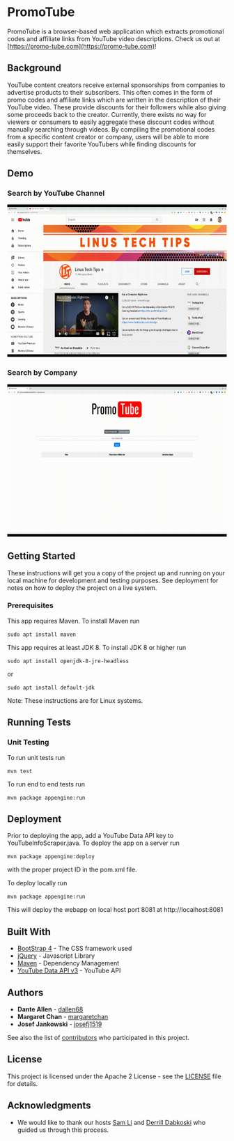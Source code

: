 # PromoTube

PromoTube is a browser-based web application which extracts promotional codes and affiliate links from YouTube video descriptions. Check us out at [https://promo-tube.com](https://promo-tube.com)!

## Background

YouTube content creators receive external sponsorships from companies to advertise products to their subscribers. This often comes in the form of promo codes and affiliate links which are written in the description of their YouTube video. These provide discounts for their followers while also giving some proceeds back to the creator. Currently, there exists no way for viewers or consumers to easily aggregate these discount codes without manually searching through videos. By compiling the promotional codes from a specific content creator or company, users will be able to more easily support their favorite YouTubers while finding discounts for themselves.

## Demo

### Search by YouTube Channel
<img src="demo_gifs/SearchByChannel.gif" width="600px" height="350px" alt="Search by YouTube channel URL demo gif" />

### Search by Company
<img src="demo_gifs/SearchByCompany.gif" width="600px" height="350px" alt="Search by company name demo gif" />

## Getting Started

These instructions will get you a copy of the project up and running on your local machine for development and testing purposes. See deployment for notes on how to deploy the project on a live system.

### Prerequisites

This app requires Maven. To install Maven run

```
sudo apt install maven
```
This app requires at least JDK 8. To install JDK 8 or higher run
```
sudo apt install openjdk-8-jre-headless
```
or
```
sudo apt install default-jdk 
```
Note: These instructions are for Linux systems.

## Running Tests

### Unit Testing

To run unit tests run
```
mvn test
```

To run end to end tests run
```
mvn package appengine:run
```

## Deployment

Prior to deploying the app, add a YouTube Data API key to YouTubeInfoScraper.java.
To deploy the app on a server run

```
mvn package appengine:deploy
```
with the proper project ID in the pom.xml file.

To deploy locally run
```
mvn package appengine:run
```
This will deploy the webapp on local host port 8081 at http://localhost:8081

## Built With

* [BootStrap 4](https://getbootstrap.com/docs/4.0/getting-started/introduction/) - The CSS framework used
* [jQuery](https://api.jquery.com/) - Javascript Library
* [Maven](https://maven.apache.org/) - Dependency Management
* [YouTube Data API v3](https://developers.google.com/youtube/v3) - YouTube API

## Authors

* **Dante Allen** - [dallen68](https://github.com/dallen68)
* **Margaret Chan** - [margaretchan](https://github.com/margaretchan)
* **Josef Jankowski** - [josefj1519](https://github.com/josefj1519)

See also the list of [contributors](https://github.com/dallen68/PromoTube/contributors) who participated in this project.

## License

This project is licensed under the Apache 2 License - see the [LICENSE](LICENSE) file for details.

## Acknowledgments

* We would like to thank our hosts [Sam Li](https://github.com/LiRq95) and [Derrill Dabkoski](https://github.com/derrillhd) who guided us through this process.
